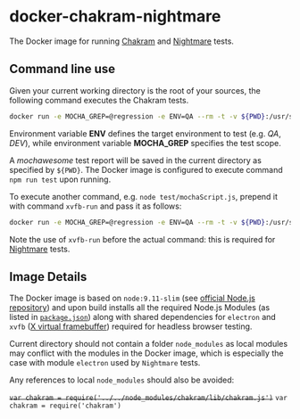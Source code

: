 # docker-chakram-nightmare

The Docker image for running [Chakram](https://github.com/CKOTech/checkout-chakram) and [Nightmare](https://github.com/segmentio/nightmare) tests.

## Command line use

Given your current working directory is the root of your sources, the following command executes the Chakram tests.

```bash
docker run -e MOCHA_GREP=@regression -e ENV=QA --rm -t -v ${PWD}:/usr/src/app vladimiraleksandrovcko/docker-chakram-nightmare:9.11-slim-tc
```

Environment variable **ENV** defines the target environment to test (e.g. _QA_, _DEV_), while environment variable **MOCHA_GREP** specifies the test scope. 

A _mochawesome_ test report will be saved in the current directory as specified by `${PWD}`. The Docker image is configured to execute command `npm run test` upon running. 

To execute another command, e.g. `node test/mochaScript.js`, prepend it with command `xvfb-run` and pass it as follows:

```bash
docker run -e MOCHA_GREP=@regression -e ENV=QA --rm -t -v ${PWD}:/usr/src/app vladimiraleksandrovcko/docker-chakram-nightmare:9.11-slim-tc xvfb-run node test/mochaScript.js
```

Note the use of `xvfb-run` before the actual command: this is required for [Nightmare](https://github.com/segmentio/nightmare) tests.

## Image Details

The Docker image is based on `node:9.11-slim` (see [official Node.js repository](https://hub.docker.com/_/node/)) and upon build installs all the required Node.js Modules (as listed in [`package.json`](package.json)) along with shared dependencies for `electron` and `xvfb` ([X virtual framebuffer](https://en.wikipedia.org/wiki/Xvfb)) required for headless browser testing.

Current directory should not contain a folder `node_modules` as local modules may conflict with the modules in the Docker image, which is especially the case with module `electron` used by `Nightmare` tests.

Any references to local `node_modules` should also be avoided:

~~`var chakram = require('../../node_modules/chakram/lib/chakram.js')`~~
 `var chakram = require('chakram')`

